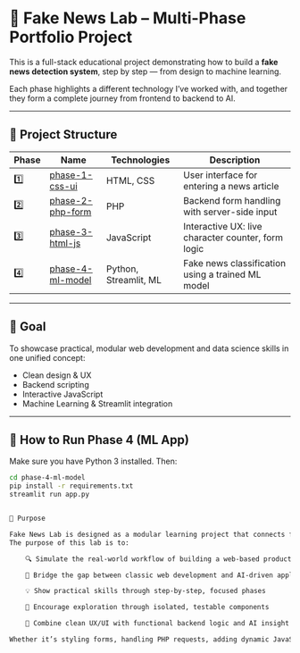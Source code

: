 # 🧠 Fake News Lab – Multi-Phase Portfolio Project

This is a full-stack educational project demonstrating how to build a **fake news detection system**, step by step — from design to machine learning.

Each phase highlights a different technology I’ve worked with, and together they form a complete journey from frontend to backend to AI.

---

## 📁 Project Structure

| Phase | Name | Technologies | Description |
|-------|------|--------------|-------------|
| 1️⃣ | [phase-1-css-ui](./phase-1-css-ui) | HTML, CSS | User interface for entering a news article |
| 2️⃣ | [phase-2-php-form](./phase-2-php-form) | PHP | Backend form handling with server-side input |
| 3️⃣ | [phase-3-html-js](./phase-3-html-js) | JavaScript | Interactive UX: live character counter, form logic |
| 4️⃣ | [phase-4-ml-model](./phase-4-ml-model) | Python, Streamlit, ML | Fake news classification using a trained ML model |

---

## 🎯 Goal

To showcase practical, modular web development and data science skills in one unified concept:
- Clean design & UX
- Backend scripting
- Interactive JavaScript
- Machine Learning & Streamlit integration

--------------------------------------------------------------------------------------

## 🚀 How to Run Phase 4 (ML App)

Make sure you have Python 3 installed. Then:

```bash
cd phase-4-ml-model
pip install -r requirements.txt
streamlit run app.py


🎯 Purpose

Fake News Lab is designed as a modular learning project that connects frontend, backend, and machine learning into one coherent concept.
The purpose of this lab is to:

    🔍 Simulate the real-world workflow of building a web-based product

    🧠 Bridge the gap between classic web development and AI-driven applications

    💡 Show practical skills through step-by-step, focused phases

    🧪 Encourage exploration through isolated, testable components

    🎯 Combine clean UX/UI with functional backend logic and AI insight

Whether it’s styling forms, handling PHP requests, adding dynamic JavaScript interactions, or deploying an ML model with Streamlit — this project ties it all together.

